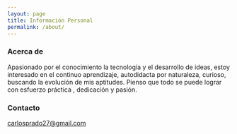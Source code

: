 ```yaml
---
layout: page
title: Información Personal
permalink: /about/
---
```

### Acerca de

Apasionado por el conocimiento la tecnología y el desarrollo de ideas, estoy interesado en el continuo aprendizaje, autodidacta por naturaleza, curioso, buscando la evolución de mis aptitudes. Pienso que todo se puede lograr con esfuerzo práctica , dedicación y pasión.

### Contacto

[carlosprado27@gmail.com](mailto:carlosprado27@gmail.com)
